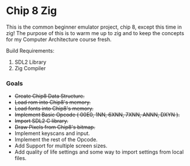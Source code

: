 # Chip 8 Zig 
This is the common beginner emulator project, chip 8, except this time in zig!
The purpose of this is to warm me up to zig and to keep the concepts for my Computer Architecture course fresh.

Build Requirements: 
  1. SDL2 Library
  2. Zig Compiler

### Goals
- <s>Create Chip8 Data Structure. </s> 
- <s>Load rom into Chip8's memory.</s>
- <s>Load fonts into Chip8's memory.</s>
- <s>Implement Basic Opcode ( 00E0, 1NN, 6XNN, 7XNN, ANNN, DXYN ).</s>
- <s>Import SDL2 C library.</s>
- <s>Draw Pixels from Chip8's bitmap.</s>
- Implement keyscans and input.
- Implement the rest of the Opcode.
- Add Support for multiple screen sizes.
- Add quality of life settings and some way to import settings from local files. 

